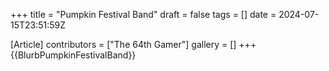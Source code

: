 +++
title = "Pumpkin Festival Band"
draft = false
tags = []
date = 2024-07-15T23:51:59Z

[Article]
contributors = ["The 64th Gamer"]
gallery = []
+++
{{BlurbPumpkinFestivalBand}}